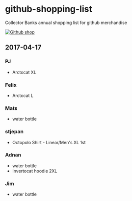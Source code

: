 # github-shopping-list
Collector Banks annual shopping list for github merchandise

[![Github shop](https://assets-cdn.github.com/images/modules/logos_page/GitHub-Logo.png)](https://github.myshopify.com)

## 2017-04-17
### PJ
 * Arctocat XL

### Felix
 * Arctocat L
### Mats
 * water bottle
### stjepan
 * Octopolo Shirt - Linear/Men's XL 1st
### Adnan
* water bottle
* Invertocat hoodie 2XL
### Jim
 * water bottle